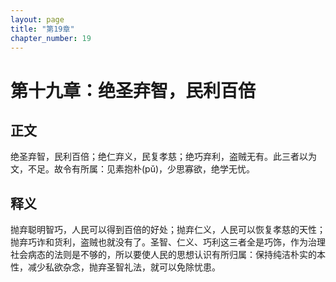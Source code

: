 ```yaml
---
layout: page
title: "第19章"
chapter_number: 19
---
```


# 第十九章：绝圣弃智，民利百倍

## 正文
绝圣弃智，民利百倍；绝仁弃义，民复孝慈；绝巧弃利，盗贼无有。此三者以为文，不足。故令有所属：见素抱朴(pǔ)，少思寡欲，绝学无忧。

## 释义
抛弃聪明智巧，人民可以得到百倍的好处；抛弃仁义，人民可以恢复孝慈的天性；抛弃巧诈和货利，盗贼也就没有了。圣智、仁义、巧利这三者全是巧饰，作为治理社会病态的法则是不够的，所以要使人民的思想认识有所归属：保持纯洁朴实的本性，减少私欲杂念，抛弃圣智礼法，就可以免除忧患。